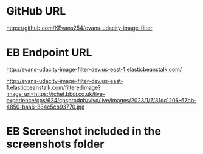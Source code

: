 # GitHub URL
https://github.com/KEvans254/evans-udacity-image-filter

# EB Endpoint URL
http://evans-udacity-image-filter-dev.us-east-1.elasticbeanstalk.com/

http://evans-udacity-image-filter-dev.us-east-1.elasticbeanstalk.com/filteredimage?image_url=https://ichef.bbci.co.uk/live-experience/cps/624/cpsprodpb/vivo/live/images/2023/1/7/31dc1206-67bb-4850-baa6-334c5cb93770.jpg

# EB Screenshot included in the screenshots folder